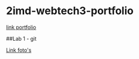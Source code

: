 # 2imd-webtech3-portfolio
[link portfolio](https://github.com/Elkeborr/2imd-webtech3-portfolio)

##Lab 1 - git 

[Link foto's]()
